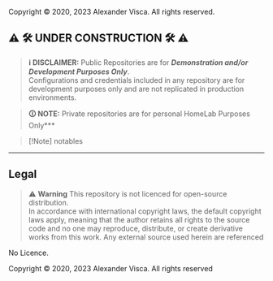 Copyright &copy; 2020, 2023 Alexander Visca. All rights reserved.

## ⚠️ **🛠 UNDER CONSTRUCTION 🛠** ⚠️

>  **ℹ️ DISCLAIMER:**  Public Repositories are for ***Demonstration and/or Development Purposes Only***.  
> Configurations and credentials included in any repository are for development purposes only and are not replicated in production environments.  

> **🛈 NOTE:** Private repositories are for personal HomeLab Purposes Only***

> [!Note]  notables

---

## Legal

> ⚠️ **Warning** This repository is not licenced for open-source distribution.  
In accordance with international copyright laws, the default copyright laws apply, meaning that the author retains all rights to the source code and no one may reproduce, distribute, or create derivative works from this work.  Any external source  used herein are referenced

No Licence.

Copyright &copy; 2020, 2023 Alexander Visca. All rights reserved
